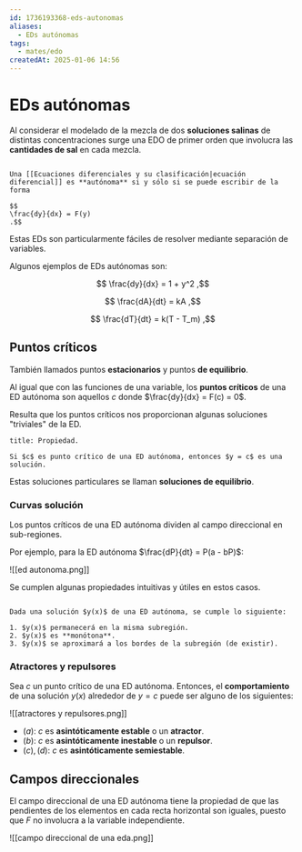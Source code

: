 ```yaml
---
id: 1736193368-eds-autonomas
aliases:
  - EDs autónomas
tags:
  - mates/edo
createdAt: 2025-01-06 14:56
---
```


# EDs autónomas

Al considerar el modelado de la mezcla de dos **soluciones salinas** de distintas concentraciones surge una EDO de primer orden que involucra las **cantidades de sal** en cada mezcla.

```ad-definition

Una [[Ecuaciones diferenciales y su clasificación|ecuación diferencial]] es **autónoma** si y sólo si se puede escribir de la forma

$$
\frac{dy}{dx} = F(y)
.$$

```

Estas EDs son particularmente fáciles de resolver mediante separación de variables.

Algunos ejemplos de EDs autónomas son:

$$
\frac{dy}{dx} = 1 + y^2
,$$

$$
\frac{dA}{dt} = kA
,$$

$$
\frac{dT}{dt} = k(T - T_m)
,$$

## Puntos críticos

También llamados puntos **estacionarios** y puntos **de equilibrio**.

Al igual que con las funciones de una variable, los **puntos críticos** de una ED autónoma son aquellos $c$ donde $\frac{dy}{dx} = F(c) = 0$.

Resulta que los puntos críticos nos proporcionan algunas soluciones "triviales" de la ED.

```ad-proposition
title: Propiedad.

Si $c$ es punto crítico de una ED autónoma, entonces $y = c$ es una solución.

```

Estas soluciones particulares se llaman **soluciones de equilibrio**.

### Curvas solución

Los puntos críticos de una ED autónoma dividen al campo direccional en sub-regiones.

Por ejemplo, para la ED autónoma $\frac{dP}{dt} = P(a - bP)$:

![[ed autonoma.png]]

Se cumplen algunas propiedades intuitivas y útiles en estos casos.

```ad-theorem

Dada una solución $y(x)$ de una ED autónoma, se cumple lo siguiente:

1. $y(x)$ permanecerá en la misma subregión.
2. $y(x)$ es **monótona**.
3. $y(x)$ se aproximará a los bordes de la subregión (de existir).

```

### Atractores y repulsores

Sea $c$ un punto crítico de una ED autónoma. Entonces, el **comportamiento** de una solución $y(x)$ alrededor de $y = c$ puede ser alguno de los siguientes:

![[atractores y repulsores.png]]

- $(a)$: $c$ es **asintóticamente estable** o un **atractor**.
- $(b)$: $c$ es **asintóticamente inestable** o un **repulsor**.
- $(c), (d)$: $c$ es **asintóticamente semiestable**.

## Campos direccionales

El campo direccional de una ED autónoma tiene la propiedad de que las pendientes de los elementos en cada recta horizontal son iguales, puesto que $F$ no involucra a la variable independiente.

![[campo direccional de una eda.png]]
